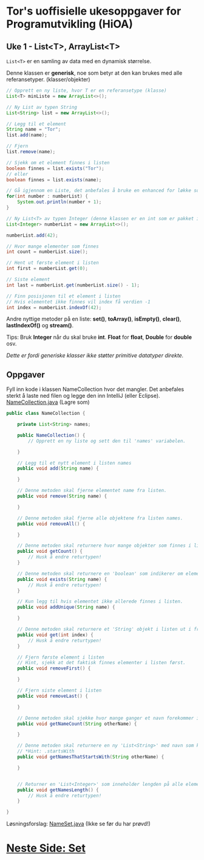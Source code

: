 # Tor's uoffisielle ukesoppgaver for Programutvikling (HiOA)
## Uke 1 - List\<T\>, ArrayList\<T\>
`List<T>` er en samling av data med en dynamisk størrelse.

Denne klassen er **generisk**, noe som betyr at den kan brukes med alle referansetyper. (klasser/objekter)

```java
// Opprett en ny liste, hvor T er en referansetype (klasse)
List<T> minListe = new ArrayList<>();

// Ny List av typen String
List<String> list = new ArrayList<>();

// Legg til et element
String name = "Tor";
list.add(name);

// Fjern
list.remove(name);

// Sjekk om et element finnes i listen
boolean finnes = list.exists("Tor");
// eller
boolean finnes = list.exists(name);

// Gå igjennom en Liste, det anbefales å bruke en enhanced for løkke som regel
for(int number : numberList) {
	System.out.println(number + 1);
}

```

```java
// Ny List<T> av typen Integer (denne klassen er en int som er pakket inn i en klasse)
List<Integer> numberList = new ArrayList<>();

numberList.add(42);

// Hvor mange elementer som finnes
int count = numberList.size();

// Hent ut første element i listen
int first = numberList.get(0);

// Siste element
int last = numberList.get(numberList.size() - 1);

// Finn posisjonen til et element i listen
// Hvis elementet ikke finnes vil index få verdien -1
int index = numberList.indexOf(42);

```
Andre nyttige metoder på en liste: **set()**, **toArray()**, **isEmpty()**, **clear()**, **lastIndexOf()** og **stream()**.

Tips: Bruk **Integer** når du skal bruke **int**. **Float** for **float**, **Double** for **double** osv.

*Dette er fordi generiske klasser ikke støtter primitive datatyper direkte.*

## Oppgaver
Fyll inn kode i klassen NameCollection hvor det mangler.
Det anbefales sterkt å laste ned filen og legge den inn IntelliJ (eller Eclipse).
[NameCollection.java](http://nudua.com/files/NameCollection.java) (Lagre som)

```java
public class NameCollection {

    private List<String> names;

    public NameCollection() {
        // Opprett en ny liste og sett den til 'names' variabelen.

    }

    // Legg til et nytt element i listen names
    public void add(String name) {

    }

    // Denne metoden skal fjerne elementet name fra listen.
    public void remove(String name) {

    }

    // Denne metoden skal fjerne alle objektene fra listen names.
    public void removeAll() {

    }

    // Denne metoden skal returnere hvor mange objekter som finnes i listen names.
    public void getCount() {
        // Husk å endre returtypen!
    }

    // Denne metoden skal returnere en 'boolean' som indikerer om elementet finnes i listen eller ikke.
    public void exists(String name) {
        // Husk å endre returtypen!
    }

    // Kun legg til hvis elementet ikke allerede finnes i listen.
    public void addUnique(String name) {

    }

    // Denne metoden skal returnere et 'String' objekt i listen ut i fra indeksen i listen.
    public void get(int index) {
        // Husk å endre returtypen!
    }

    // Fjern første element i listen
    // Hint, sjekk at det faktisk finnes elementer i listen først.
    public void removeFirst() {

    }

    // Fjern siste element i listen
    public void removeLast() {

    }

    // Denne metoden skal sjekke hvor mange ganger et navn forekommer i listen names.
    public void getNameCount(String otherName) {

    }

    // Denne metoden skal returnere en ny 'List<String>' med navn som kun starter på 'name'.
    // *Hint: .startsWith
    public void getNamesThatStartsWith(String otherName) {

    }


    // Returner en 'List<Integer>' som inneholder lengden på alle elementen i listen names.
    public void getNamesLength() {
        // Husk å endre returtypen!
    }

}
```
Løsningsforslag: [NameSet.java](http://nudua.com/files/NameCollection.java) (Ikke se før du har prøvd!)


# [Neste Side: Set](https://github.com/Nudua/programutvikling/blob/master/uke1/set.md) #